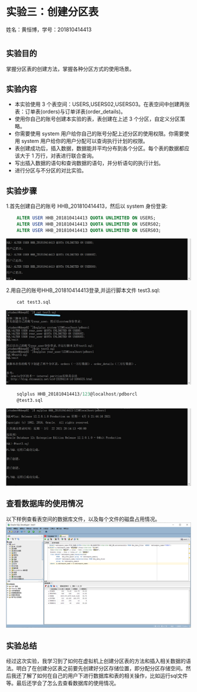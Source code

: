 # 实验三：创建分区表

姓名：黄恒博，学号：201810414413
#

##  实验目的

掌握分区表的创建方法，掌握各种分区方式的使用场景。

## 实验内容

* 本实验使用 3 个表空间：USERS,USERS02,USERS03。在表空间中创建两张表：订单表(orders)与订单详表(order_details)。
* 使用你自己的账号创建本实验的表，表创建在上述 3 个分区，自定义分区策略。
* 你需要使用 system 用户给你自己的账号分配上述分区的使用权限。你需要使用 system 用户给你的用户分配可以查询执行计划的权限。
* 表创建成功后，插入数据，数据能并平均分布到各个分区。每个表的数据都应该大于 1 万行，对表进行联合查询。
* 写出插入数据的语句和查询数据的语句，并分析语句的执行计划。
* 进行分区与不分区的对比实验。


## 实验步骤

1.首先创建自己的账号 HHB_201810414413，然后以 system 身份登录: 
```sql
    ALTER USER HHB_201810414413 QUOTA UNLIMITED ON USERS;
    ALTER USER HHB_201810414413 QUOTA UNLIMITED ON USERS02;
    ALTER USER HHB_201810414413 QUOTA UNLIMITED ON USERS03;
```

![image](./img/img01.png) 

2.用自己的账号HHB_201810414413登录,并运行脚本文件 test3.sql: 
```sql
    cat test3.sql
```

![image](./img/img02.png) 

```sql
    sqlplus HHB_201810414413/123@localhost/pdborcl
    @test3.sql
```
![image](./img/img03.png)


## 查看数据库的使用情况
以下样例查看表空间的数据库文件，以及每个文件的磁盘占用情况。
![image](./img/img04.png)


## 实验总结
经过这次实验，我学习到了如何在虚拟机上创建分区表的方法和插入相关数据的语法。明白了在创建分区表之前要先创建好分区存储位置，即分配分区存储空间。然后我还了解了如何在自己的用户下进行数据库和表的相关操作，比如运行sql文件等。最后还学会了怎么去查看数据库的使用情况。